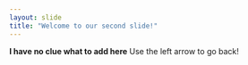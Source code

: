 ```yaml
---
layout: slide
title: "Welcome to our second slide!"
---
```

**I have no clue what to add here**
Use the left arrow to go back!
